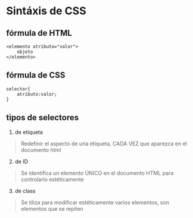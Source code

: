 # Sintáxis de CSS

## fórmula de HTML
    <elemento atributo="valor">  
        objeto  
    </elemento>  

## fórmula de CSS
    selector{  
        atributo:valor;  
    }  

## tipos de selectores
 1. de etiqueta  
> Redefinir el aspecto de una etiqueta, CADA VEZ que aparezca en el documento html
 
 2. de ID  
> Se identifica un elemento ÚNICO en el documento HTML para controlarlo estéticamente  

 3. de class  
> Se tiliza para modificar estéticamente varios elementos, son elementos que se repiten
